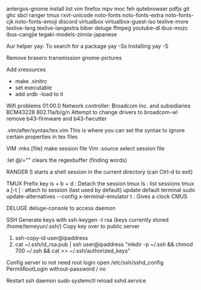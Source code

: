 antergos-gnome install list
vim firefox mpv moc feh
qutebrowser pdfjs
git ghc sbcl
ranger tmux rxvt-unicode
noto-fonts noto-fonts-extra noto-fonts-cjk noto-fonts-emoji
discord
virtualbox virtualbox-guest-iso
texlive-more texlive-lang texlive-langextra biber
deluge
ffmpeg youtube-dl
ibus-mozc ibus-cangjie tegaki-models-zinnia-japanese

Aur helper yay:
To search for a package
yay -Ss <package-name>
Installing
yay -S <package-name>

Remove
brasero
transmission
gnome-pictures

Add xresources
- make .xinitrc
- set executable
- add xrdb -load to it

Wifi problems 
01:00.0 Network controller: Broadcom Inc. and subsidiaries BCM43228 802.11a/b/g/n
Attempt to change drivers to broadcom-wl
remove b43-firmware and b43-fwcutter

.vim/after/syntax/tex.vim
This is where you can set the syntax to ignore certain properties in tex files

VIM
:mks [file]
make session file Vim
:source 
select session file

:let @/=""
clears the regexbuffer (finding words)

RANGER
S starts a shell session in the current directory
(can Ctrl-d to exit)

TMUX
Prefix key is <Ctrl> + b
<Prefix> + d : Detach the session
tmux ls : list sessions
tmux a [-t <session-name>] : attach to session (last used by default)
update default terminal
sudo update-alternatives --config x-terminal-emulator
<Prefix> t : Gives a clock
CMUS

DELUGE
deluge-console to access daemon

SSH
Generate keys with ssh-keygen -t rsa
(keys currently stored /home/temeyun/.ssh/)
Copy key over to public server
1) ssh-copy-id user@ipaddress
2) cat ~/.ssh/id_rsa.pub | ssh user@ipaddress "mkdir -p ~/.ssh && chmod 700 ~/.ssh && cat >> ~/.ssh/authorized_keys"

Config server to not need root login
open /etc/ssh/sshd_config
PermitRootLogin without-password / no

Restart ssh daemon
sudo systemctl reload sshd.service

